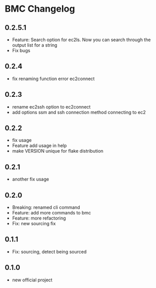# BMC Changelog

## 0.2.5.1
- Feature: Search option for ec2ls. Now you can search through the output list for a string
- Fix bugs

## 0.2.4
- fix renaming function error ec2connect

## 0.2.3
- rename ec2ssh option to ec2connect
- add options ssm and ssh connection method connecting to ec2

## 0.2.2
- fix usage
- Feature add usage in help
- make VERSION unique for flake distribution

## 0.2.1
- another fix usage

## 0.2.0
- Breaking: renamed cli command
- Feature: add more commands to bmc
- Feature: more refactoring
- Fix: new sourcing fix

## 0.1.1
- Fix: sourcing, detect being sourced 

## 0.1.0

- new official project
